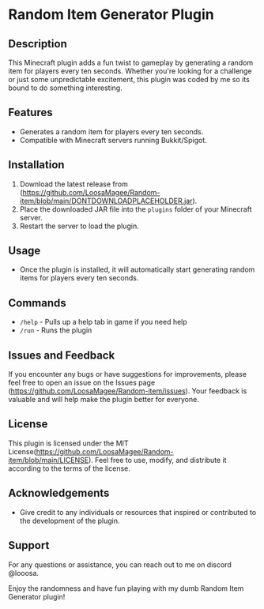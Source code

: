# Random Item Generator Plugin

## Description
This Minecraft plugin adds a fun twist to gameplay by generating a random item for players every ten seconds. Whether you're looking for a challenge or just some unpredictable excitement, this plugin was coded by me so its bound to do something interesting.

## Features
- Generates a random item for players every ten seconds.
- Compatible with Minecraft servers running Bukkit/Spigot.

## Installation
1. Download the latest release from (https://github.com/LoosaMagee/Random-item/blob/main/DONTDOWNLOADPLACEHOLDER.jar).
2. Place the downloaded JAR file into the `plugins` folder of your Minecraft server.
3. Restart the server to load the plugin.

## Usage
- Once the plugin is installed, it will automatically start generating random items for players every ten seconds.

## Commands
- `/help` - Pulls up a help tab in game if you need help
- `/run` - Runs the plugin

## Issues and Feedback
If you encounter any bugs or have suggestions for improvements, please feel free to open an issue on the Issues page (https://github.com/LoosaMagee/Random-item/issues). Your feedback is valuable and will help make the plugin better for everyone.

## License
This plugin is licensed under the MIT License(https://github.com/LoosaMagee/Random-item/blob/main/LICENSE). Feel free to use, modify, and distribute it according to the terms of the license.

## Acknowledgements
- Give credit to any individuals or resources that inspired or contributed to the development of the plugin.

## Support
For any questions or assistance, you can reach out to me on discord @looosa.

Enjoy the randomness and have fun playing with my dumb Random Item Generator plugin!
